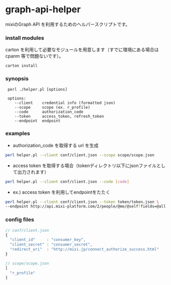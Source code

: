 graph-api-helper
================

mixiのGraph API を利用するためのヘルパースクリプトです。

### install modules

carton を利用して必要なモジュールを用意します（すでに環境にある場合は cpanm 等で問題ないです）。

```
carton install
```

### synopsis

```
 perl ./helper.pl [options]

 options:
    --client    credential info (formatted json)
    --scope     scope (ex. r_profile)
    --code      authorization_code
    --token     access_token, refresh_token
    --endpoint  endpoint
```

### examples

- authorization_code を取得する url を生成

```bash
perl helper.pl --client conf/client.json --scope scope/scope.json
```

- access token を取得する場合（tokenディレクトリ以下にjsonファイルとして出力されます）

```bash
perl helper.pl --client conf/client.json --code [code]
```

- ex.) access token を利用してendpointをたたく

```bash
perl helper.pl --client conf/client.json --token token/token.json \
--endpoint http://api.mixi-platform.com/2/people/@me/@self?fields=@all
````

### config files

```javascript
// conf/client.json
{
  "client_id"     : "consumer_key",
  "client_secret" : "consumer_secret",
  "redirect_uri"  : "http://mixi.jp/connect_authorize_success.html"
}
```

```javascript
// scope/scope.json
[
  "r_profile"
]
```


